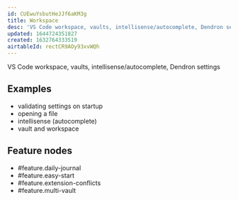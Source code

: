 ```yaml
---
id: CUEwuYsbutHeJJf6aKM3g
title: Workspace
desc: 'VS Code workspace, vaults, intellisense/autocomplete, Dendron settings'
updated: 1644724351827
created: 1632764333519
airtableId: rectCR9AOy93xvWQh
---
```


VS Code workspace, vaults, intellisense/autocomplete, Dendron settings

## Examples
- validating settings on startup
- opening a file
- intellisense (autocomplete)
- vault and workspace

## Feature nodes
- #feature.daily-journal
- #feature.easy-start
- #feature.extension-conflicts
- #feature.multi-vault
